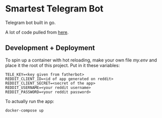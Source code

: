 # Smartest Telegram Bot

Telegram bot built in go.

A lot of code pulled from [here](https://github.com/go-telegram-bot-api/telegram-bot-api/blob/13c54dc548f7ca692fe434d4b7cac072b0de0e0b/types.go#L129).

## Development + Deployment

To spin up a container with hot reloading, make your own file *my.env* and place it the root of this project. Put in it these variables:
```
TELE_KEY=<key given from fatherbot>
REDDIT_CLIENT_ID=<id of app generated on reddit>
REDDIT_CLIENT_SECRET=<secret of the app>
REDDIT_USERNAME=<your reddit username>
REDDIT_PASSWORD=<your reddit password>
```

To actually run the app:
```
docker-compose up
```